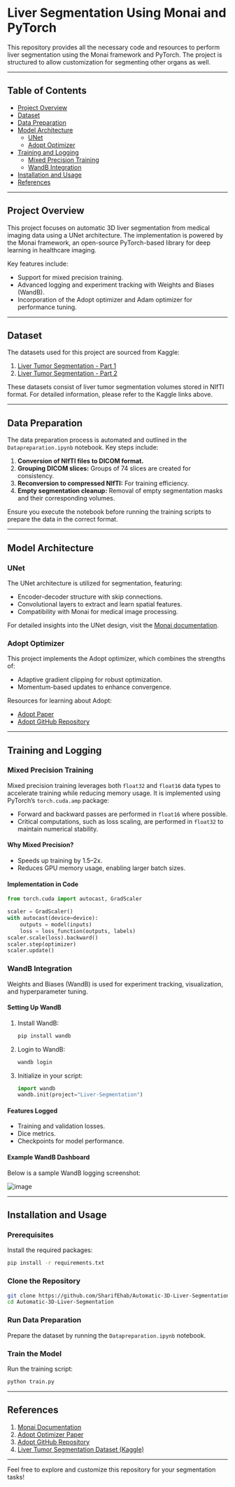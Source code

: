 # Liver Segmentation Using Monai and PyTorch

This repository provides all the necessary code and resources to perform liver segmentation using the Monai framework and PyTorch. The project is structured to allow customization for segmenting other organs as well.

---

## Table of Contents

- [Project Overview](#project-overview)
- [Dataset](#dataset)
- [Data Preparation](#data-preparation)
- [Model Architecture](#model-architecture)
  - [UNet](#unet)
  - [Adopt Optimizer](#adopt-optimizer)
- [Training and Logging](#training-and-logging)
  - [Mixed Precision Training](#mixed-precision-training)
  - [WandB Integration](#wandb-integration)
- [Installation and Usage](#installation-and-usage)
- [References](#references)

---

## Project Overview

This project focuses on automatic 3D liver segmentation from medical imaging data using a UNet architecture. The implementation is powered by the Monai framework, an open-source PyTorch-based library for deep learning in healthcare imaging. 

Key features include:

- Support for mixed precision training.
- Advanced logging and experiment tracking with Weights and Biases (WandB).
- Incorporation of the Adopt optimizer and Adam optimizer for performance tuning.

---

## Dataset

The datasets used for this project are sourced from Kaggle:

1. [Liver Tumor Segmentation - Part 1](https://www.kaggle.com/datasets/andrewmvd/liver-tumor-segmentation)
2. [Liver Tumor Segmentation - Part 2](https://www.kaggle.com/datasets/andrewmvd/liver-tumor-segmentation-part-2)

These datasets consist of liver tumor segmentation volumes stored in NIfTI format. For detailed information, please refer to the Kaggle links above.

---

## Data Preparation

The data preparation process is automated and outlined in the `Datapreparation.ipynb` notebook. Key steps include:

1. **Conversion of NIfTI files to DICOM format.**
2. **Grouping DICOM slices:** Groups of 74 slices are created for consistency.
3. **Reconversion to compressed NIfTI:** For training efficiency.
4. **Empty segmentation cleanup:** Removal of empty segmentation masks and their corresponding volumes.

Ensure you execute the notebook before running the training scripts to prepare the data in the correct format.

---

## Model Architecture

### UNet
The UNet architecture is utilized for segmentation, featuring:

- Encoder-decoder structure with skip connections.
- Convolutional layers to extract and learn spatial features.
- Compatibility with Monai for medical image processing.

For detailed insights into the UNet design, visit the [Monai documentation](https://monai.io/).

### Adopt Optimizer
This project implements the Adopt optimizer, which combines the strengths of:

- Adaptive gradient clipping for robust optimization.
- Momentum-based updates to enhance convergence.

Resources for learning about Adopt:
- [Adopt Paper](https://arxiv.org/abs/2411.02853)
- [Adopt GitHub Repository](https://github.com/iShohei220/adopt)

---

## Training and Logging

### Mixed Precision Training
Mixed precision training leverages both `float32` and `float16` data types to accelerate training while reducing memory usage. It is implemented using PyTorch’s `torch.cuda.amp` package:

- Forward and backward passes are performed in `float16` where possible.
- Critical computations, such as loss scaling, are performed in `float32` to maintain numerical stability.

#### Why Mixed Precision?
- Speeds up training by 1.5–2x.
- Reduces GPU memory usage, enabling larger batch sizes.

#### Implementation in Code
```python
from torch.cuda import autocast, GradScaler

scaler = GradScaler()
with autocast(device=device):
    outputs = model(inputs)
    loss = loss_function(outputs, labels)
scaler.scale(loss).backward()
scaler.step(optimizer)
scaler.update()
```

### WandB Integration
Weights and Biases (WandB) is used for experiment tracking, visualization, and hyperparameter tuning. 

#### Setting Up WandB
1. Install WandB:
    ```bash
    pip install wandb
    ```
2. Login to WandB:
    ```bash
    wandb login
    ```
3. Initialize in your script:
    ```python
    import wandb
    wandb.init(project="Liver-Segmentation")
    ```

#### Features Logged
- Training and validation losses.
- Dice metrics.
- Checkpoints for model performance.

#### Example WandB Dashboard
Below is a sample WandB logging screenshot:

![image](https://github.com/user-attachments/assets/9b66725f-8f56-4b84-9075-b70d82ec9a74)


---

## Installation and Usage

### Prerequisites
Install the required packages:
```bash
pip install -r requirements.txt
```

### Clone the Repository
```bash
git clone https://github.com/SharifEhab/Automatic-3D-Liver-Segmentation.git
cd Automatic-3D-Liver-Segmentation
```

### Run Data Preparation
Prepare the dataset by running the `Datapreparation.ipynb` notebook.

### Train the Model
Run the training script:
```bash
python train.py
```

---

## References

1. [Monai Documentation](https://monai.io/)
2. [Adopt Optimizer Paper](https://arxiv.org/abs/2411.02853)
3. [Adopt GitHub Repository](https://github.com/iShohei220/adopt)
4. [Liver Tumor Segmentation Dataset (Kaggle)](https://www.kaggle.com/datasets/andrewmvd/liver-tumor-segmentation)

---

Feel free to explore and customize this repository for your segmentation tasks!
